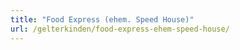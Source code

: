 ```yaml
---
title: "Food Express (ehem. Speed House)"
url: /gelterkinden/food-express-ehem-speed-house/
---
```

